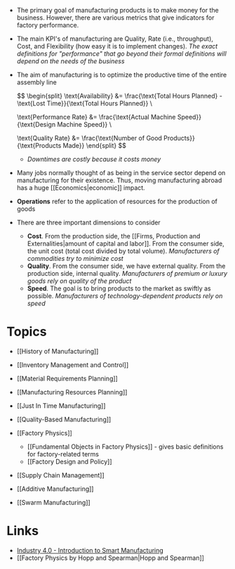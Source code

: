 * The primary goal of manufacturing products is to make money for the business. However, there are various metrics that give indicators for factory performance. 
* The main KPI's of manufacturing are Quality, Rate (i.e., throughput), Cost, and Flexibility (how easy it is to implement changes). *The exact definitions for 
  "performance" that go beyond their formal definitions will depend on the needs of the business*
* The aim of manufacturing is to optimize the productive time of the entire assembly line 
  
  $$
  \begin{split}
  \text{Availability} &= \frac{\text{Total Hours Planned} - \text{Lost Time}}{\text{Total Hours Planned}} \\
  
  
  \text{Performance Rate} &= \frac{\text{Actual Machine Speed}}{\text{Design Machine Speed}} \\
  
  \text{Quality Rate} &= \frac{\text{Number of Good Products}}{\text{Products Made}}
  \end{split}
  $$
	* *Downtimes are costly because it costs money*

* Many jobs normally thought of as being in the service sector depend on manufacturing for their existence. Thus, moving manufacturing abroad has a huge [[Economics|economic]] impact. 

* **Operations** refer to the application of resources for the production of goods
* There are three important dimensions to consider
	* **Cost**. From the production side, the [[Firms, Production and Externalities|amount of capital and labor]]. From the consumer side, the unit cost (total cost divided by total volume). *Manufacturers of commodities try to minimize cost*
	* **Quality**. From the consumer side, we have external quality. From the production side, internal quality. *Manufacturers of premium or luxury goods rely on quality of the product*
	* **Speed**. The goal is to bring products to the market as swiftly as possible. *Manufacturers of technology-dependent products rely on speed*

# Topics
* [[History of Manufacturing]]
* [[Inventory Management and Control]]
* [[Material Requirements Planning]]
* [[Manufacturing Resources Planning]]
* [[Just In Time Manufacturing]]
* [[Quality-Based Manufacturing]]


* [[Factory Physics]]
	* [[Fundamental Objects in Factory Physics]] - gives basic definitions for factory-related terms
	* [[Factory Design and Policy]]

* [[Supply Chain Management]]

* [[Additive Manufacturing]]
* [[Swarm Manufacturing]]
# Links
* [Industry 4.0 - Introduction to Smart Manufacturing ](https://www.youtube.com/watch?v=SbCTwErZT6I)
* [[Factory Physics by Hopp and Spearman|Hopp and Spearman]]